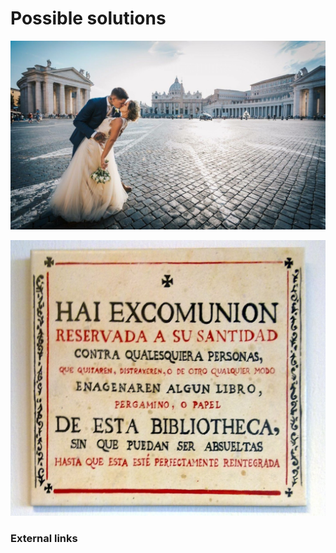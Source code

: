 # Possible solutions

![Marriage](../Images/cropped-wedding-in-rome-amanda-and-salvatore.jpg)

![Excommunication](../Images/Threat_of_excommunication_to_thieves_of_books_in_the_library_of_the_university_of_Salamanca_(Spain).jpg)

### External links

